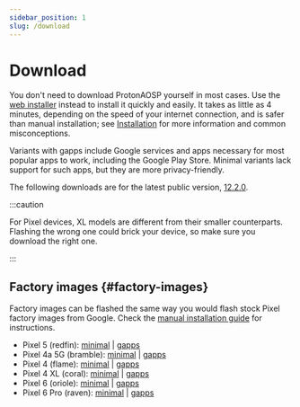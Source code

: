 ```yaml
---
sidebar_position: 1
slug: /download
---
```


# Download

You don't need to download ProtonAOSP yourself in most cases. Use the [web installer](install/web.mdx) instead to install it quickly and easily. It takes as little as 4 minutes, depending on the speed of your internet connection, and is safer than manual installation; see [Installation](install/install.md) for more information and common misconceptions.

Variants with gapps include Google services and apps necessary for most popular apps to work, including the Google Play Store. Minimal variants lack support for such apps, but they are more privacy-friendly.

The following downloads are for the latest public version, [12.2.0](../versions/12/12.2.0.md).

:::caution

For Pixel devices, XL models are different from their smaller counterparts. Flashing the wrong one could brick your device, so make sure you download the right one.

:::

## Factory images {#factory-images}

Factory images can be flashed the same way you would flash stock Pixel factory images from Google. Check the [manual installation guide](install/manual.mdx) for instructions.

- Pixel 5 (redfin): [minimal](https://github.com/ProtonAOSP/android_device_google_redbull/releases/download/v12.2.0/proton-aosp_redfin-factory_12.2.0.zip) | [gapps](https://github.com/ProtonAOSP/android_device_google_redbull/releases/download/v12.2.0/proton-aosp_redfin-factory_12.2.0-gapps.zip)
- Pixel 4a 5G (bramble): [minimal](https://github.com/ProtonAOSP/android_device_google_redbull/releases/download/v12.2.0/proton-aosp_bramble-factory_12.2.0.zip) | [gapps](https://github.com/ProtonAOSP/android_device_google_redbull/releases/download/v12.2.0/proton-aosp_bramble-factory_12.2.0-gapps.zip)
- Pixel 4 (flame): [minimal](https://github.com/ProtonAOSP/android_device_google_coral/releases/download/v12.2.0/proton-aosp_flame-factory_12.2.0.zip) | [gapps](https://github.com/ProtonAOSP/android_device_google_coral/releases/download/v12.2.0/proton-aosp_flame-factory_12.2.0-gapps.zip)
- Pixel 4 XL (coral): [minimal](https://github.com/ProtonAOSP/android_device_google_coral/releases/download/v12.2.0/proton-aosp_coral-factory_12.2.0.zip) | [gapps](https://github.com/ProtonAOSP/android_device_google_coral/releases/download/v12.2.0/proton-aosp_coral-factory_12.2.0-gapps.zip)
- Pixel 6 (oriole): [minimal](https://github.com/ProtonAOSP/android_device_google_raviole/releases/download/v12.2.0/proton-aosp_oriole-factory_12.2.0.zip) | [gapps](https://github.com/ProtonAOSP/android_device_google_raviole/releases/download/v12.2.0/proton-aosp_oriole-factory_12.2.0-gapps.zip)
- Pixel 6 Pro (raven): [minimal](https://github.com/ProtonAOSP/android_device_google_raviole/releases/download/v12.2.0/proton-aosp_raven-factory_12.2.0.zip) | [gapps](https://github.com/ProtonAOSP/android_device_google_raviole/releases/download/v12.2.0/proton-aosp_raven-factory_12.2.0-gapps.zip)
